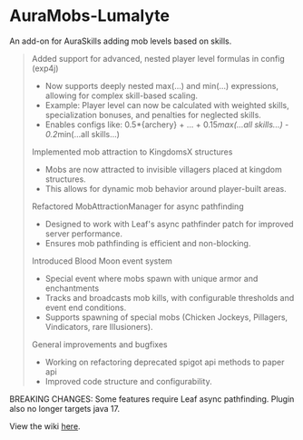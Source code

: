 # AuraMobs-Lumalyte
An add-on for AuraSkills adding mob levels based on skills.

>   Added support for advanced, nested player level formulas in config (exp4j)
>   * Now supports deeply nested max(...) and min(...) expressions, allowing for complex skill-based scaling.
>   * Example: Player level can now be calculated with weighted skills, specialization bonuses, and penalties for neglected skills.
>   * Enables configs like:
>     0.5*{archery} + ... + 0.15*max(...all skills...) - 0.2*min(...all skills...)
>
>   Implemented mob attraction to KingdomsX structures
>   * Mobs are now attracted to invisible villagers placed at kingdom structures.
>   * This allows for dynamic mob behavior around player-built areas.
>
>   Refactored MobAttractionManager for async pathfinding
>   * Designed to work with Leaf's async pathfinder patch for improved server performance.
>   * Ensures mob pathfinding is efficient and non-blocking.
>
>   Introduced Blood Moon event system
>   * Special event where mobs spawn with unique armor and enchantments
>   * Tracks and broadcasts mob kills, with configurable thresholds and event end conditions.
>   * Supports spawning of special mobs (Chicken Jockeys, Pillagers, Vindicators, rare Illusioners).
>
>   General improvements and bugfixes
>   * Working on refactoring deprecated spigot api methods to paper api
>   * Improved code structure and configurability.
>
BREAKING CHANGES: Some features require Leaf async pathfinding. Plugin also no longer targets java 17.

View the wiki [here](https://wiki.aurelium.dev/auramobs).
